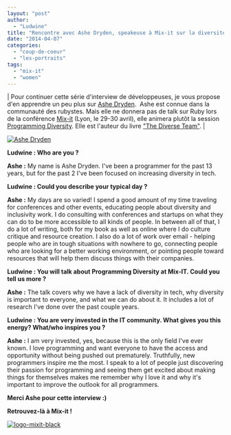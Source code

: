 ```yaml
---
layout: "post"
author: 
  - "Ludwine"
title: "Rencontre avec Ashe Dryden, speakeuse à Mix-it sur la diversité dans l'IT"
date: "2014-04-07"
categories: 
  - "coup-de-coeur"
  - "les-portraits"
tags: 
  - "mix-it"
  - "women"
---
```


| Pour continuer cette série d'interview de développeuses, je vous propose d'en apprendre un peu plus sur [Ashe Dryden](http://www.ashedryden.com/ "Ashe Dryden").  Ashe est connue dans la communauté des rubystes. Mais elle ne donnera pas de talk sur Ruby lors de la conférence [Mix-it](http://www.mix-it.fr/ "Mix-it") (Lyon, le 29-30 avril), elle animera plutôt la session [Programming Diversity](http://www.mix-it.fr/session/509/programming-diversity- "Programming diversity - Mix-it"). Elle est l'auteur du livre ["The Diverse Team"](https://leanpub.com/the-diverse-team). |

[![Ashe Dryden](/assets/2014/04/2014-04-07-rencontre-avec-ashe-dryden-speakeuse-a-mix-it-sur-la-diversite-dans-lit/pink_Feb2014-300x300.jpg)](/assets/2014/04/2014-04-07-rencontre-avec-ashe-dryden-speakeuse-a-mix-it-sur-la-diversite-dans-lit/pink_Feb2014.jpg)

**Ludwine : Who are you ?**

**Ashe :** My name is Ashe Dryden. I've been a programmer for the past 13 years, but for the past 2 I've been focused on increasing diversity in tech.

**Ludwine : Could you describe your typical day ?**

**Ashe :** My days are so varied! I spend a good amount of my time traveling for conferences and other events, educating people about diversity and inclusivity work. I do consulting with conferences and startups on what they can do to be more accessible to all kinds of people. In between all of that, I do a lot of writing, both for my book as well as online where I do culture critique and resource creation. I also do a lot of work over email - helping people who are in tough situations with nowhere to go, connecting people who are looking for a better working environment, or pointing people toward resources that will help them discuss things with their companies.

**Ludwine : You will talk about Programming Diversity at Mix-IT. Could you tell us more ?**

**Ashe :** The talk covers why we have a lack of diversity in tech, why diversity is important to everyone, and what we can do about it. It includes a lot of research I've done over the past couple years.

**Ludwine : You are very invested in the IT community. What gives you this energy? What/who inspires you ?**

**Ashe :** I am very invested, yes, because this is the only field I've ever known. I love programming and want everyone to have the access and opportunity without being pushed out prematurely. Truthfully, new programmers inspire me the most. I speak to a lot of people just discovering their passion for programming and seeing them get excited about making things for themselves makes me remember why I love it and why it's important to improve the outlook for all programmers.

**Merci Ashe pour cette interview :)**

**Retrouvez-là à Mix-it !**

[![logo-mixit-black](/assets/2014/04/2014-04-07-rencontre-avec-ashe-dryden-speakeuse-a-mix-it-sur-la-diversite-dans-lit/logo-mixit-black-300x76.png)](/assets/2014/04/2014-04-07-rencontre-avec-ashe-dryden-speakeuse-a-mix-it-sur-la-diversite-dans-lit/logo-mixit-black.png)
